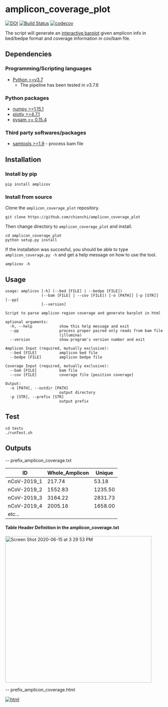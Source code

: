 # amplicon_coverage_plot
[![DOI](https://zenodo.org/badge/270555241.svg)](https://zenodo.org/badge/latestdoi/270555241)
[![Build Status](https://travis-ci.org/chienchi/amplicon_coverage_plot.svg?branch=master)](https://travis-ci.org/chienchi/amplicon_coverage_plot)
[![codecov](https://codecov.io/gh/chienchi/amplicon_coverage_plot/branch/master/graph/badge.svg)](https://codecov.io/gh/chienchi/amplicon_coverage_plot)

The script will generate an [interactive barplot](https://chienchi.github.io/amplicon_coverage_plot/index.html) given amplicon info in bed/bedpe format and coverage information in cov/bam file.

## Dependencies

### Programming/Scripting languages
- [Python >=v3.7](https://www.python.org/)
    - The pipeline has been tested in v3.7.6

### Python packages
- [numpy >=1.15.1](http://www.numpy.org/) 
- [plotly >=4.7.1](https://plotly.com/python/)
- [pysam >= 0.15.4](https://github.com/pysam-developers/pysam)

### Third party softwares/packages
- [samtools >=1.9](http://www.htslib.org) - process bam file

## Installation

### Install by pip

```
pip install amplicov
```

### Install from source
Clone the `amplicon_coverage_plot` repository.

```
git clone https://github.com/chienchi/amplicon_coverage_plot
```

Then change directory to `amplicon_coverage_plot` and install.

```
cd amplicon_coverage_plot
python setup.py install
```

If the installation was succesful, you should be able to type `amplicon_coverage.py -h` and get a help message on how to use the tool.

```
amplicov -h
```


## Usage
```
usage: amplicov [-h] (--bed [FILE] | --bedpe [FILE])
                (--bam [FILE] | --cov [FILE]) [-o [PATH]] [-p [STR]] [--pp]
                [--version]

Script to parse amplicon region coverage and generate barplot in html

optional arguments:
  -h, --help            show this help message and exit
  --pp                  process proper paired only reads from bam file
                        (illumina)
  --version             show program's version number and exit

Amplicon Input (required, mutually exclusive):
  --bed [FILE]          amplicon bed file
  --bedpe [FILE]        amplicon bedpe file

Coverage Input (required, mutually exclusive):
  --bam [FILE]          bam file
  --cov [FILE]          coverage file [position coverage]

Output:
  -o [PATH], --outdir [PATH]
                        output directory
  -p [STR], --prefix [STR]
                        output prefix
```

## Test

```
cd tests
./runTest.sh
```

## Outputs 

-- prefix_amplicon_coverage.txt

| ID          | Whole_Amplicon | Unique  |
|-------------|----------------|---------|
| nCoV-2019_1 | 217.74         | 53.18   | 
| nCoV-2019_2 | 1552.83        | 1235.50 |
| nCoV-2019_3 | 3164.22        | 2831.73 |
| nCoV-2019_4 | 2005.16        | 1658.00 |
| etc...      |                |         |

#### Table Header Definition in the amplicon_coverage.txt 

<img width="465" alt="Screen Shot 2020-06-15 at 3 29 53 PM" src="https://user-images.githubusercontent.com/737589/84708117-1fc2e480-af1d-11ea-8411-35210a8dd6fa.png">

-- prefix_amplicon_coverage.html


<a href="https://chienchi.github.io/amplicon_coverage_plot/index.html">![html](https://user-images.githubusercontent.com/737589/84234283-2d0d4880-aab1-11ea-8d9d-40c78a0e6a85.png)</a>

